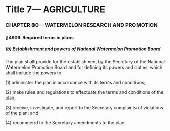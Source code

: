 
# Title 7— AGRICULTURE
### CHAPTER 80— WATERMELON RESEARCH AND PROMOTION
#### § 4906. Required terms in plans
##### (b) Establishment and powers of National Water­melon Promotion Board

The plan shall provide for the establishment by the Secretary of the National Watermelon Promotion Board and for defining its powers and duties, which shall include the powers to

(1) administer the plan in accordance with its terms and conditions;

(2) make rules and regulations to effectuate the terms and conditions of the plan;

(3) receive, investigate, and report to the Secretary complaints of violations of the plan; and

(4) recommend to the Secretary amendments to the plan.
